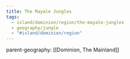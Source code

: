 ```yaml
---
title: The Mayale Jungles
tags:
  - island/dominion/region/the-mayale-jungles
  - geography/jungle
  - "#island/dominion/region"
---
```


parent-geography: [[Dominion, The Mainland]]